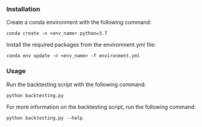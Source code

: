 ### Installation
Create a conda environment with the following command:
```
conda create -n <env_name> python=3.7
```
Install the required packages from the environment.yml file:
```
conda env update -n <env_name> -f environment.yml
```

### Usage
Run the backtesting script with the following command:
```
python backtesting.py
```
For more information on the backtesting script, run the following command:
```
python backtesting.py --help
```

